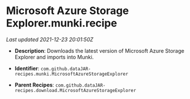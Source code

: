 # Microsoft Azure Storage Explorer.munki.recipe

_Last updated 2021-12-23 20:01:50Z_

- **Description**: Downloads the latest version of Microsoft Azure Storage Explorer and imports into Munki.

- **Identifier**: `com.github.dataJAR-recipes.munki.MicrosoftAzureStorageExplorer`

- **Parent Recipes**: `com.github.dataJAR-recipes.download.MicrosoftAzureStorageExplorer`
